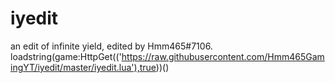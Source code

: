 # iyedit
an edit of infinite yield, edited by Hmm465#7106.
loadstring(game:HttpGet(('https://raw.githubusercontent.com/Hmm465GamingYT/iyedit/master/iyedit.lua'),true))()
